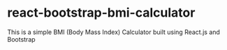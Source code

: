 # react-bootstrap-bmi-calculator
This is a simple BMI (Body Mass Index) Calculator built using React.js and Bootstrap
